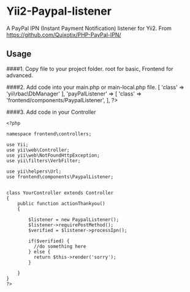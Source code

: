 # Yii2-Paypal-listener

A PayPal IPN (Instant Payment Notification) listener for Yii2. From https://github.com/Quixotix/PHP-PayPal-IPN/

Usage
-------------

####1. Copy file to your project folder. root for basic, Frontend for advanced.

####2. Add code into your main.php or main-local.php file.
    <?php
    'authManager' => [
        'class' => 'yii\rbac\DbManager'
    ],
    'payPalListener' => [
        'class' => 'frontend/components/PaypalListener', 
      ],
    ?>          
          
          
####3. Add code in your Controller

    <?php

    namespace frontend\controllers;

    use Yii;
    use yii\web\Controller;
    use yii\web\NotFoundHttpException;
    use yii\filters\VerbFilter;

    use yii\helpers\Url;
    use frontend\components\PaypalListener;


    class YourController extends Controller
    {
        public function actionThankyou()
        {
            
            $listener = new PaypalListener();
            $listener->requirePostMethod();
            $verified = $listener->processIpn();
       
            if($verified) {
              //do something here
            } else {
              return $this->render('sorry');
            }
        
        }
    }
    ?>

